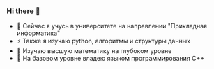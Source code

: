 ### Hi there 👋
- 🔭 Сейчас я учусь в университете на направлении "Прикладная информатика"
- ⚡ Также я изучаю python, алгоритмы и структуры данных
- 🤔 Изучаю высшую математику на глубоком уровне
- 🌱 На базовом уровне владею языком программирования C++
<!--
**slain1gg/slain1gg** is a ✨ _special_ ✨ repository because its `README.md` (this file) appears on your GitHub profile.

Here are some ideas to get you started:

- 🔭 I’m currently working on ...
- 🌱 I’m currently learning ...
- 👯 I’m looking to collaborate on ...
- 🤔 I’m looking for help with ...
- 💬 Ask me about ...
- 📫 How to reach me: ...
- 😄 Pronouns: ...
- ⚡ Fun fact: ...
-->
